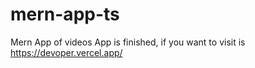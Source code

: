 # mern-app-ts
Mern App of videos
App is finished, if you want to visit is https://devoper.vercel.app/
